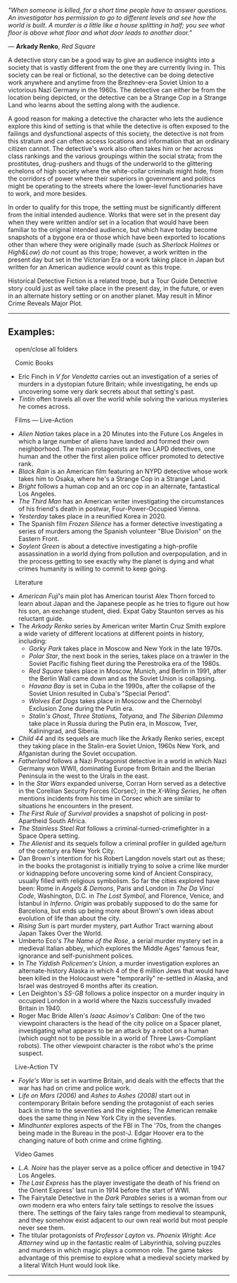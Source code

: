 _"When someone is killed, for a short time people have to answer questions. An investigator has permission to go to different levels and see how the world is built. A murder is a little like a house splitting in half; you see what floor is above what floor and what door leads to another door."_

— **Arkady Renko**, _Red Square_

A detective story can be a good way to give an audience insights into a society that is vastly different from the one they are currently living in. This society can be real or fictional, so the detective can be doing detective work anywhere and anytime from the Brezhnev-era Soviet Union to a victorious Nazi Germany in the 1960s. The detective can either be from the location being depicted, or the detective can be a Strange Cop in a Strange Land who learns about the setting along with the audience.

A good reason for making a detective the character who lets the audience explore this kind of setting is that while the detective is often exposed to the failings and dysfunctional aspects of this society, the detective is not from this stratum and can often access locations and information that an ordinary citizen cannot. The detective's work also often takes him or her across class rankings and the various groupings within the social strata; from the prostitutes, drug-pushers and thugs of the underworld to the glittering echelons of high society where the white-collar criminals might hide, from the corridors of power where their superiors in government and politics might be operating to the streets where the lower-level functionaries have to work, and more besides.

In order to qualify for this trope, the setting must be significantly different from the initial intended audience. Works that were set in the present day when they were written and/or set in a location that would have been familiar to the original intended audience, but which have today become snapshots of a bygone era or those which have been exported to locations other than where they were originally made (such as _Sherlock Holmes_ or _High&Low_) _do not_ count as this trope; however, a work written in the present day but set in the Victorian Era or a work taking place in Japan but written for an American audience _would_ count as this trope.

Historical Detective Fiction is a related trope, but a Tour Guide Detective story could just as well take place in the present day, in the future, or even in an alternate history setting or on another planet. May result in Minor Crime Reveals Major Plot.

___

## Examples:

    open/close all folders 

    Comic Books 

-   Eric Finch in _V for Vendetta_ carries out an investigation of a series of murders in a dystopian future Britain; while investigating, he ends up uncovering some very dark secrets about that setting's past.
-   _Tintin_ often travels all over the world while solving the various mysteries he comes across.

    Films — Live-Action 

-   _Alien Nation_ takes place in a 20 Minutes into the Future Los Angeles in which a large number of aliens have landed and formed their own neighborhood. The main protagonists are two LAPD detectives, one human and the other the first alien police officer promoted to detective rank.
-   _Black Rain_ is an American film featuring an NYPD detective whose work takes him to Osaka, where he's a Strange Cop in a Strange Land.
-   _Bright_ follows a human cop and an orc cop in an alternate, fantastical Los Angeles.
-   _The Third Man_ has an American writer investigating the circumstances of his friend's death in postwar, Four-Power-Occupied Vienna.
-   _Yesterday_ takes place in a reunified Korea in 2020.
-   The Spanish film _Frozen Silence_ has a former detective investigating a series of murders among the Spanish volunteer "Blue Division" on the Eastern Front.
-   _Soylent Green_ is about a detective investigating a high-profile assassination in a world dying from pollution and overpopulation, and in the process getting to see exactly why the planet is dying and what crimes humanity is willing to commit to keep going.

    Literature 

-   _American Fuji_'s main plot has American tourist Alex Thorn forced to learn about Japan and the Japanese people as he tries to figure out how his son, an exchange student, died. Expat Gaby Staunton serves as his reluctant guide.
-   The _Arkady Renko_ series by American writer Martin Cruz Smith explore a wide variety of different locations at different points in history, including:
    -   _Gorky Park_ takes place in Moscow and New York in the late 1970s.
    -   _Polar Star_, the next book in the series, takes place on a trawler in the Soviet Pacific fishing fleet during the Perestroika era of the 1980s.
    -   _Red Square_ takes place in Moscow, Munich, and Berlin in 1991, after the Berlin Wall came down and as the Soviet Union is collapsing.
    -   _Havana Bay_ is set in Cuba in the 1990s, after the collapse of the Soviet Union resulted in Cuba's "Special Period".
    -   _Wolves Eat Dogs_ takes place in Moscow and the Chernobyl Exclusion Zone during the Putin era.
    -   _Stalin's Ghost_, _Three Stations_, _Tatyana_, and _The Siberian Dilemma_ take place in Russia during the Putin era, in Moscow, Tver, Kaliningrad, and Siberia.
-   _Child 44_ and its sequels are much like the Arkady Renko series, except they taking place in the Stalin-era Soviet Union, 1960s New York, and Afganistan during the Soviet occupation.
-   _Fatherland_ follows a Nazi Protagonist detective in a world in which Nazi Germany won WWII, dominating Europe from Britain and the Iberian Peninsula in the west to the Urals in the east.
-   In the _Star Wars_ expanded universe, Corran Horn served as a detective in the Corellian Security Forces (Corsec); in the _X-Wing Series_, he often mentions incidents from his time in Corsec which are similar to situations he encounters in the present.
-   _The First Rule of Survival_ provides a snapshot of policing in post-Apartheid South Africa.
-   _The Stainless Steel Rat_ follows a criminal-turned-crimefighter in a Space Opera setting.
-   _The Alienist_ and its sequels follow a criminal profiler in guilded age/turn of the century era New York City.
-   Dan Brown's intention for his Robert Langdon novels start out as these; in the books the protagonist is initially trying to solve a crime like murder or kidnapping before uncovering some kind of Ancient Conspiracy, usually filled with religious symbolism. So far the cities explored have been: Rome in _Angels & Demons_, Paris and London in _The Da Vinci Code_, Washington, D.C. in _The Lost Symbol_, and Florence, Venice, and İstanbul in _Inferno_. _Origin_ was probably supposed to do the same for Barcelona, but ends up being more about Brown's own ideas about evolution of life than about the city.
-   _Rising Sun_ is part murder mystery, part Author Tract warning about Japan Takes Over the World.
-   Umberto Eco's _The Name of the Rose_, a serial murder mystery set in a medieval Italian abbey, which explores the Middle Ages' famous fear, ignorance and self-punishment polices.
-   In _The Yiddish Policemen's Union_, a murder investigation explores an alternate-history Alaska in which 4 of the 6 million Jews that would have been killed in the Holocaust were "temporarily" re-settled in Alaska, and Israel was destroyed 6 months after its creation.
-   Len Deighton's _SS-GB_ follows a police inspector on a murder inquiry in occupied London in a world where the Nazis successfully invaded Britain in 1940.
-   Roger Mac Bride Allen's _Isaac Asimov's Caliban_: One of the two viewpoint characters is the head of the city police on a Spacer planet, investigating what appears to be an attack by a robot on a human (which ought not to be possible in a world of Three Laws-Compliant robots). The other viewpoint character is the robot who's the prime suspect.

    Live-Action TV 

-   _Foyle's War_ is set in wartime Britain, and deals with the effects that the war has had on crime and police work.
-   _Life on Mars (2006)_ and _Ashes to Ashes (2008)_ start out in contemporary Britain before sending the protagonist of each series back in time to the seventies and the eighties; The American remake does the same thing in New York City in the seventies.
-   _Mindhunter_ explores aspects of the FBI in The '70s, from the changes being made in the Bureau in the post-J. Edgar Hoover era to the changing nature of both crime and crime fighting.

    Video Games 

-   _L.A. Noire_ has the player serve as a police officer and detective in 1947 Los Angeles.
-   _The Last Express_ has the player investigate the death of his friend on the Orient Express' last run in 1914 before the start of WWI.
-   The Fairytale Detective in the _Dark Parables_ series is a woman from our own modern era who enters fairy tale settings to resolve the issues there. The settings of the fairy tales range from medieval to steampunk, and they somehow exist adjacent to our own real world but most people never see them.
-   The titular protagonists of _Professor Layton vs. Phoenix Wright: Ace Attorney_ wind up in the fantastic realm of Labyrinthia, solving puzzles and murders in which magic plays a common role. The game takes advantage of this premise to explore what a medieval society marked by a literal Witch Hunt would look like.

___